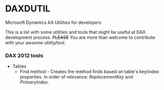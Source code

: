 # DAXDUTIL
Microsoft Dynamics AX Utilities for developers

This is a list with some utilities and tools that might be useful at DAX development process. ~~PLEASE~~ You are more than welcome to contribute with your awsome utility/tool.

### DAX 2012 tools
* Tables
  * Find method - Creates the method finds based on table's key/index properties. In order of relevance: *ReplacementKey* and *PrimaryIndex*.

